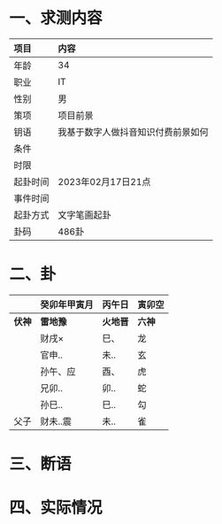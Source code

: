 # 一、求测内容
|项目|内容|
|:-|:-|
|年龄|34|
|职业|IT|
|性别|男|
|策项|项目前景|
|钥语|我基于数字人做抖音知识付费前景如何|
|条件||
|时限||
|起卦时间|2023年02月17日21点|
|事件时间||
|起卦方式|文字笔画起卦|
|卦码|486卦|

# 二、卦
||癸卯年甲寅月|丙午日|寅卯空|
|:-|:-|:-|:-|
|**伏神**|**雷地豫**|**火地晋**|**六神**|
||财戌×|巳、|龙|
||官申..|未..|玄|
||孙午、应|酉、|虎|
||兄卯..|卯..|蛇|
||孙巳..|巳..|勾|
|父子|财未..震|未..|雀|


# 三、断语

# 四、实际情况